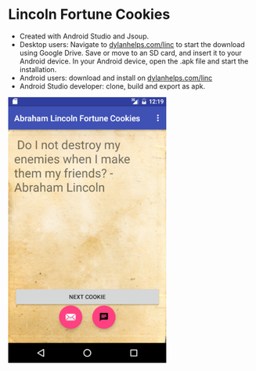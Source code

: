 # Lincoln Fortune Cookies
- Created with Android Studio and Jsoup. 
- Desktop users: Navigate to [dylanhelps.com/linc](http://www.dylanhelps.com/linc) to start the download using Google Drive. Save or move to an SD card, and insert it to your Android device. In your Android device, open the .apk file and start the installation.
- Android users: download and install on [dylanhelps.com/linc](http://www.dylanhelps.com/linc)
- Android Studio developer: clone, build and export as apk.

[![LFC](https://raw.githubusercontent.com/DylanCh/Abraham-Lincoln-Fortune-Cookies/master/Lincolm%20Fortune%20Cookie.png)](#features)
